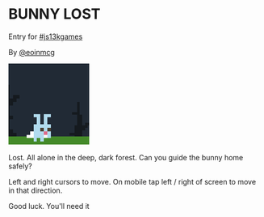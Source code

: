 # BUNNY LOST

Entry for [#js13kgames](https://js13kgames.com)

By [@eoinmcg](https://twitter.com/eoinmcg)

![Screenshot](https://github.com/eoinmcg/bunnylost/raw/master/promo/small.png)

Lost. All alone in the deep, dark forest. Can you guide the bunny home safely?

Left and right cursors to move. On mobile tap left / right of screen to move in
that direction.

Good luck. You'll need it
